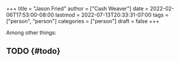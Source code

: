 +++
title = "Jason Fried"
author = ["Cash Weaver"]
date = 2022-02-06T17:53:00-08:00
lastmod = 2022-07-13T20:33:31-07:00
tags = ["person", "person"]
categories = ["person"]
draft = false
+++

Among other things:


## TODO {#todo}

